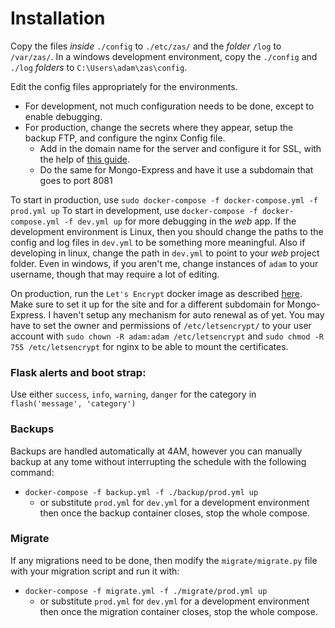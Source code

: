 # Installation
Copy the files *inside* `./config` to `./etc/zas/` and the *folder* `/log` to `/var/zas/`.
In a windows development environment, copy the `./config` and `./log` *folders* to `C:\Users\adam\zas\config`.

Edit the config files appropriately for the environments.
* For development, not much configuration needs to be done, except to enable debugging.
* For production, change the secrets where they appear, setup the backup FTP, and configure the nginx Config file.
  * Add in the domain name for the server and configure it for SSL, with the help of [this guide](https://www.digitalocean.com/community/tutorials/how-to-secure-nginx-with-let-s-encrypt-on-ubuntu-14-04).
  * Do the same for Mongo-Express and have it use a subdomain that goes to port 8081

To start in production, use `sudo docker-compose -f docker-compose.yml -f prod.yml up`
To start in development, use `docker-compose -f docker-compose.yml -f dev.yml up` for more debugging in the *web* app.
If the development environment is Linux, then you should change the paths to the config and log files in `dev.yml` to be something more meaningful.
Also if developing in linux, change the path in `dev.yml` to point to your *web* project folder.
Even in windows, if you aren't me, change instances of `adam` to your username, though that may require a lot of editing.

On production, run the `Let's Encrypt` docker image as described [here](http://letsencrypt.readthedocs.org/en/latest/using.html#running-with-docker).
Make sure to set it up for the site and for a different subdomain for Mongo-Express.
I haven't setup any mechanism for auto renewal as of yet.
You may have to set the owner and permissions of `/etc/letsencrypt/` to your user account with `sudo chown -R adam:adam /etc/letsencrypt` and 
`sudo chmod -R 755 /etc/letsencrypt` for nginx to be able to mount the certificates.

### Flask alerts and boot strap:
Use either  `success`, `info`, `warning`, `danger` for the category in `flash('message', 'category')`

### Backups
Backups are handled automatically at 4AM, however you can manually backup at any tome without interrupting the schedule with the following command:
* `docker-compose -f backup.yml -f ./backup/prod.yml up`
  * or substitute `prod.yml` for `dev.yml` for a development environment
then once the backup container closes, stop the whole compose.

### Migrate
If any migrations need to be done, then modify the `migrate/migrate.py` file with your migration script and run it with:
* `docker-compose -f migrate.yml -f ./migrate/prod.yml up`
  * or substitute `prod.yml` for `dev.yml` for a development environment
then once the migration container closes, stop the whole compose.
